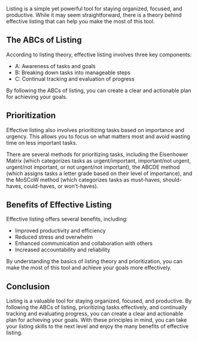 
Listing is a simple yet powerful tool for staying organized, focused, and productive. While it may seem straightforward, there is a theory behind effective listing that can help you make the most of this tool.

The ABCs of Listing
-------------------

According to listing theory, effective listing involves three key components:

* A: Awareness of tasks and goals
* B: Breaking down tasks into manageable steps
* C: Continual tracking and evaluation of progress

By following the ABCs of listing, you can create a clear and actionable plan for achieving your goals.

Prioritization
--------------

Effective listing also involves prioritizing tasks based on importance and urgency. This allows you to focus on what matters most and avoid wasting time on less important tasks.

There are several methods for prioritizing tasks, including the Eisenhower Matrix (which categorizes tasks as urgent/important, important/not urgent, urgent/not important, or not urgent/not important), the ABCDE method (which assigns tasks a letter grade based on their level of importance), and the MoSCoW method (which categorizes tasks as must-haves, should-haves, could-haves, or won't-haves).

Benefits of Effective Listing
-----------------------------

Effective listing offers several benefits, including:

* Improved productivity and efficiency
* Reduced stress and overwhelm
* Enhanced communication and collaboration with others
* Increased accountability and reliability

By understanding the basics of listing theory and prioritization, you can make the most of this tool and achieve your goals more effectively.

Conclusion
----------

Listing is a valuable tool for staying organized, focused, and productive. By following the ABCs of listing, prioritizing tasks effectively, and continually tracking and evaluating progress, you can create a clear and actionable plan for achieving your goals. With these principles in mind, you can take your listing skills to the next level and enjoy the many benefits of effective listing.
